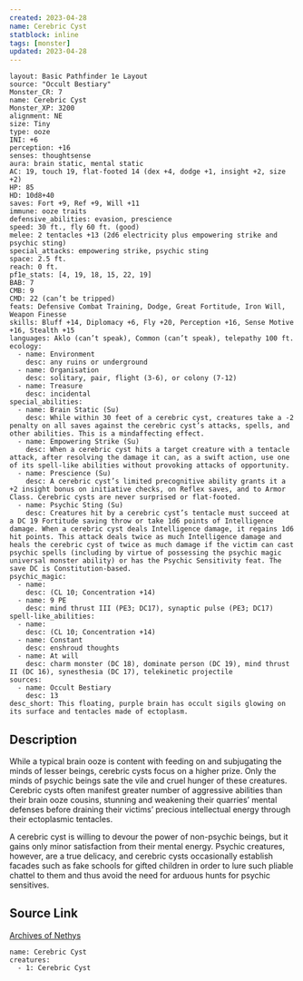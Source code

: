 ```yaml
---
created: 2023-04-28
name: Cerebric Cyst
statblock: inline
tags: [monster]
updated: 2023-04-28
---
```

```statblock
layout: Basic Pathfinder 1e Layout
source: "Occult Bestiary"
Monster_CR: 7
name: Cerebric Cyst
Monster_XP: 3200
alignment: NE
size: Tiny
type: ooze
INI: +6
perception: +16
senses: thoughtsense
aura: brain static, mental static
AC: 19, touch 19, flat-footed 14 (dex +4, dodge +1, insight +2, size +2)
HP: 85
HD: 10d8+40
saves: Fort +9, Ref +9, Will +11
immune: ooze traits
defensive_abilities: evasion, prescience
speed: 30 ft., fly 60 ft. (good)
melee: 2 tentacles +13 (2d6 electricity plus empowering strike and psychic sting)
special_attacks: empowering strike, psychic sting
space: 2.5 ft.
reach: 0 ft.
pf1e_stats: [4, 19, 18, 15, 22, 19]
BAB: 7
CMB: 9
CMD: 22 (can’t be tripped)
feats: Defensive Combat Training, Dodge, Great Fortitude, Iron Will, Weapon Finesse
skills: Bluff +14, Diplomacy +6, Fly +20, Perception +16, Sense Motive +16, Stealth +15
languages: Aklo (can’t speak), Common (can’t speak), telepathy 100 ft.
ecology:
  - name: Environment
    desc: any ruins or underground
  - name: Organisation
    desc: solitary, pair, flight (3-6), or colony (7-12)
  - name: Treasure
    desc: incidental
special_abilities:
  - name: Brain Static (Su)
    desc: While within 30 feet of a cerebric cyst, creatures take a -2 penalty on all saves against the cerebric cyst’s attacks, spells, and other abilities. This is a mindaffecting effect.
  - name: Empowering Strike (Su)
    desc: When a cerebric cyst hits a target creature with a tentacle attack, after resolving the damage it can, as a swift action, use one of its spell-like abilities without provoking attacks of opportunity.
  - name: Prescience (Su)
    desc: A cerebric cyst’s limited precognitive ability grants it a +2 insight bonus on initiative checks, on Reflex saves, and to Armor Class. Cerebric cysts are never surprised or flat-footed.
  - name: Psychic Sting (Su)
    desc: Creatures hit by a cerebric cyst’s tentacle must succeed at a DC 19 Fortitude saving throw or take 1d6 points of Intelligence damage. When a cerebric cyst deals Intelligence damage, it regains 1d6 hit points. This attack deals twice as much Intelligence damage and heals the cerebric cyst of twice as much damage if the victim can cast psychic spells (including by virtue of possessing the psychic magic universal monster ability) or has the Psychic Sensitivity feat. The save DC is Constitution-based.
psychic_magic:
  - name:
    desc: (CL 10; Concentration +14)
  - name: 9 PE
    desc: mind thrust III (PE3; DC17), synaptic pulse (PE3; DC17)
spell-like_abilities:
  - name:
    desc: (CL 10; Concentration +14)
  - name: Constant
    desc: enshroud thoughts
  - name: At will
    desc: charm monster (DC 18), dominate person (DC 19), mind thrust II (DC 16), synesthesia (DC 17), telekinetic projectile
sources:
  - name: Occult Bestiary
    desc: 13
desc_short: This floating, purple brain has occult sigils glowing on its surface and tentacles made of ectoplasm.
```
## Description
While a typical brain ooze is content with feeding on and subjugating the minds of lesser beings, cerebric cysts focus on a higher prize. Only the minds of psychic beings sate the vile and cruel hunger of these creatures. Cerebric cysts often manifest greater number of aggressive abilities than their brain ooze cousins, stunning and weakening their quarries’ mental defenses before draining their victims’ precious intellectual energy through their ectoplasmic tentacles.

A cerebric cyst is willing to devour the power of non-psychic beings, but it gains only minor satisfaction from their mental energy. Psychic creatures, however, are a true delicacy, and cerebric cysts occasionally establish facades such as fake schools for gifted children in order to lure such pliable chattel to them and thus avoid the need for arduous hunts for psychic sensitives.
## Source Link
[Archives of Nethys](https://aonprd.com/MonsterDisplay.aspx?ItemName=Cerebric%20Cyst)
```encounter-table
name: Cerebric Cyst
creatures:
  - 1: Cerebric Cyst
```
